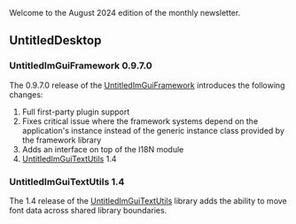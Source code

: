Welcome to the August 2024 edition of the monthly newsletter.

## UntitledDesktop
### UntitledImGuiFramework 0.9.7.0
The 0.9.7.0 release of the [UntitledImGuiFramework](https://github.com/MadLadSquad/UntitledImGuiFramework) introduces the following changes:

1. Full first-party plugin support
1. Fixes critical issue where the framework systems depend on the application's instance instead of the generic instance class provided by the framework library
1. Adds an interface on top of the I18N module
1. [UntitledImGuiTextUtils](https://github.com/MadLadSquad/UntitledImGuiTextUtils) 1.4

### UntitledImGuiTextUtils 1.4
The 1.4 release of the [UntitledImGuiTextUtils](https://github.com/MadLadSquad/UntitledImGuiTextUtils) library adds the ability to move
font data across shared library boundaries.
